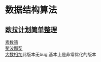 # 数据结构算法
## [欧拉计划简单整理](https://github.com/VincentLieie/blog/issues/14)
[素数筛](https://github.com/VincentLieie/blog/issues/5)    
[斐波那契]()    
[大数相加](https://github.com/VincentLieie/blog/issues/9)此版本无bug,基本上是非常优化的版本      
